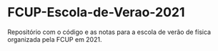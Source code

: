# FCUP-Escola-de-Verao-2021
Repositório com o código e as notas para a escola de verão de física organizada pela FCUP em 2021.
